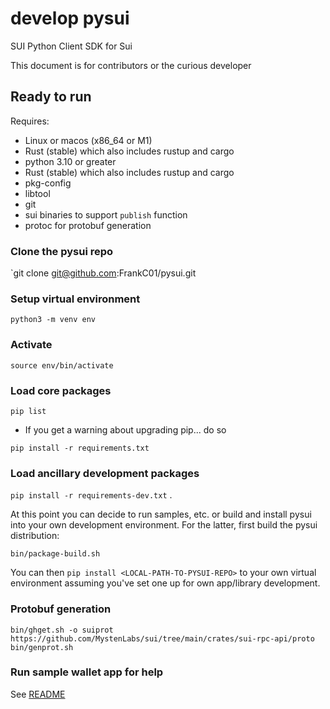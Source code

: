 # develop pysui

SUI Python Client SDK for Sui

This document is for contributors or the curious developer

## Ready to run

Requires:

- Linux or macos (x86_64 or M1)
- Rust (stable) which also includes rustup and cargo
- python 3.10 or greater
- Rust (stable) which also includes rustup and cargo
- pkg-config
- libtool
- git
- sui binaries to support `publish` function
- protoc for protobuf generation

### Clone the pysui repo

`git clone git@github.com:FrankC01/pysui.git

### Setup virtual environment

`python3 -m venv env`

### Activate

`source env/bin/activate`

### Load core packages

`pip list`

- If you get a warning about upgrading pip... do so

`pip install -r requirements.txt`

### Load ancillary development packages

`pip install -r requirements-dev.txt` .

At this point you can decide to run samples, etc. or build and install
pysui into your own development environment. For the latter, first build the pysui
distribution:

`bin/package-build.sh`

You can then `pip install <LOCAL-PATH-TO-PYSUI-REPO>` to your own virtual environment
assuming you've set one up for own app/library development.

### Protobuf generation

`bin/ghget.sh -o suiprot https://github.com/MystenLabs/sui/tree/main/crates/sui-rpc-api/proto`
`bin/genprot.sh`

### Run sample wallet app for help

See [README](https://github.com/FrankC01/pysui/blob/main/README.md)
